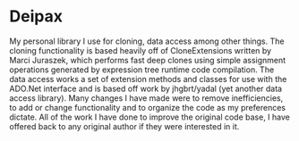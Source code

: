 # Deipax
My personal library I use for cloning, data access among other things.  The cloning functionality is based heavily off of CloneExtensions written by Marci Juraszek, which performs fast deep clones using simple assignment operations generated by expression tree runtime code compilation.  The data access works a set of extension methods and classes for use with the ADO.Net interface and is based off work by jhgbrt/yadal (yet another data access library).  Many changes I have made were to remove inefficiencies, to add or change functionality and to organize the code as my preferences dictate.  All of the work I have done to improve the original code base, I have offered back to any original author if they were interested in it.
